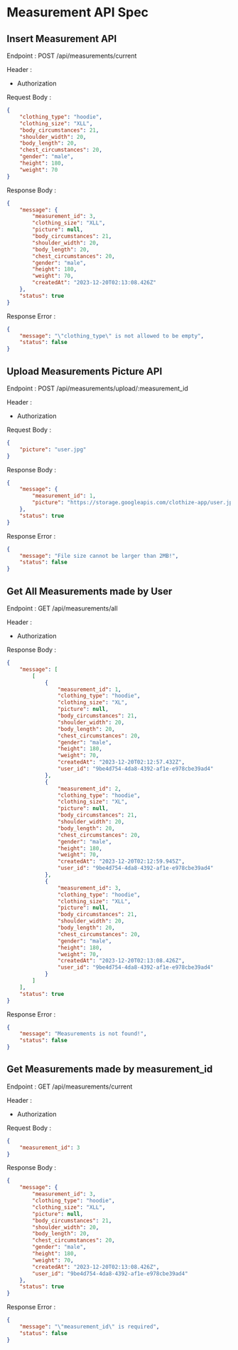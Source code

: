 # Measurement API Spec

## Insert Measurement API

Endpoint : POST /api/measurements/current

Header :

- Authorization

Request Body :

<!-- untuk upload picture punya route request sendiri -->

```json
{
	"clothing_type": "hoodie",
	"clothing_size": "XLL",
	"body_circumstances": 21,
	"shoulder_width": 20,
	"body_length": 20,
	"chest_circumstances": 20,
	"gender": "male",
	"height": 180,
	"weight": 70
}
```

Response Body :

```json
{
	"message": {
		"measurement_id": 3,
		"clothing_size": "XLL",
		"picture": null,
		"body_circumstances": 21,
		"shoulder_width": 20,
		"body_length": 20,
		"chest_circumstances": 20,
		"gender": "male",
		"height": 180,
		"weight": 70,
		"createdAt": "2023-12-20T02:13:08.426Z"
	},
	"status": true
}
```

Response Error :

```json
{
	"message": "\"clothing_type\" is not allowed to be empty",
	"status": false
}
```

## Upload Measurements Picture API

Endpoint : POST /api/measurements/upload/:measurement_id

Header :

- Authorization

Request Body :

<!-- untuk upload picture punya route request sendiri -->

```json
{
	"picture": "user.jpg"
}
```

Response Body :

```json
{
	"message": {
		"measurement_id": 1,
		"picture": "https://storage.googleapis.com/clothize-app/user.jpg"
	},
	"status": true
}
```

Response Error :

```json
{
	"message": "File size cannot be larger than 2MB!",
	"status": false
}
```

## Get All Measurements made by User

Endpoint : GET /api/measurements/all

Header :

- Authorization

Response Body :

```json
{
	"message": [
		[
			{
				"measurement_id": 1,
				"clothing_type": "hoodie",
				"clothing_size": "XL",
				"picture": null,
				"body_circumstances": 21,
				"shoulder_width": 20,
				"body_length": 20,
				"chest_circumstances": 20,
				"gender": "male",
				"height": 180,
				"weight": 70,
				"createdAt": "2023-12-20T02:12:57.432Z",
				"user_id": "9be4d754-4da8-4392-af1e-e978cbe39ad4"
			},
			{
				"measurement_id": 2,
				"clothing_type": "hoodie",
				"clothing_size": "XL",
				"picture": null,
				"body_circumstances": 21,
				"shoulder_width": 20,
				"body_length": 20,
				"chest_circumstances": 20,
				"gender": "male",
				"height": 180,
				"weight": 70,
				"createdAt": "2023-12-20T02:12:59.945Z",
				"user_id": "9be4d754-4da8-4392-af1e-e978cbe39ad4"
			},
			{
				"measurement_id": 3,
				"clothing_type": "hoodie",
				"clothing_size": "XLL",
				"picture": null,
				"body_circumstances": 21,
				"shoulder_width": 20,
				"body_length": 20,
				"chest_circumstances": 20,
				"gender": "male",
				"height": 180,
				"weight": 70,
				"createdAt": "2023-12-20T02:13:08.426Z",
				"user_id": "9be4d754-4da8-4392-af1e-e978cbe39ad4"
			}
		]
	],
	"status": true
}
```

Response Error :

```json
{
	"message": "Measurements is not found!",
	"status": false
}
```

## Get Measurements made by measurement_id

Endpoint : GET /api/measurements/current

Header :

- Authorization

Request Body :

```json
{
	"measurement_id": 3
}
```

Response Body :

```json
{
	"message": {
		"measurement_id": 3,
		"clothing_type": "hoodie",
		"clothing_size": "XLL",
		"picture": null,
		"body_circumstances": 21,
		"shoulder_width": 20,
		"body_length": 20,
		"chest_circumstances": 20,
		"gender": "male",
		"height": 180,
		"weight": 70,
		"createdAt": "2023-12-20T02:13:08.426Z",
		"user_id": "9be4d754-4da8-4392-af1e-e978cbe39ad4"
	},
	"status": true
}
```

Response Error :

```json
{
	"message": "\"measurement_id\" is required",
	"status": false
}
```
